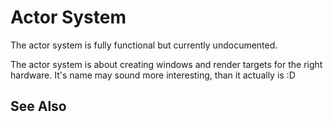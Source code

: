 # Actor System

<!-- PAGE IS TODO -->

The actor system is fully functional but currently undocumented.

The actor system is about creating windows and render targets for the right hardware. It's name may sound more interesting, than it actually is :D

## See Also



